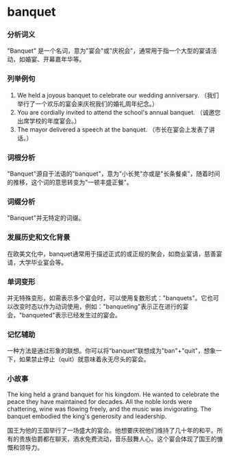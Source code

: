 # banquet

### 分析词义

  

"Banquet" 是一个名词，意为"宴会"或"庆祝会"，通常用于指一个大型的宴请活动，如婚宴、开幕嘉年华等。

  

### 列举例句

  

1.  We held a joyous banquet to celebrate our wedding anniversary. （我们举行了一个欢乐的宴会来庆祝我们的婚礼周年纪念。）
2.  You are cordially invited to attend the school's annual banquet. （诚邀您出席学校的年度宴会。）
3.  The mayor delivered a speech at the banquet. （市长在宴会上发表了讲话。）

  

### 词根分析

  

"Banquet"源自于法语的"banquet"，意为"小长凳"亦或是"长条餐桌"，随着时间的推移，这个词的意思转变为"一顿丰盛正餐"。

  

### 词缀分析

  

"Banquet"并无特定的词缀。

  

### 发展历史和文化背景

  

在欧美文化中，banquet通常用于描述正式的或正规的聚会，如商业宴请，慈善宴请，大学毕业宴会等。

  

### 单词变形

  

并无特殊变形，如需表示多个宴会时，可以使用复数形式："banquets"。它也可以改变时态以作为动词使用，例如："banqueting"表示正在进行的宴会，"banqueted"表示已经发生过的宴会。

  

### 记忆辅助

  

一种方法是通过形象的联想。你可以将“banquet”联想成为"ban"+"quit"，想象一下，如果禁止停止（quit）就意味着永无尽头的宴会。

  

### 小故事

  

The king held a grand banquet for his kingdom. He wanted to celebrate the peace they have maintained for decades. All the noble lords were chattering, wine was flowing freely, and the music was invigorating. The banquet embodied the king's generosity and leadership.

  

国王为他的王国举行了一场盛大的宴会。他想要庆祝他们维持了几十年的和平。所有的贵族伯爵都在聊天，酒水免费流动，音乐鼓舞人心。这个宴会体现了国王的慷慨和领导力。
